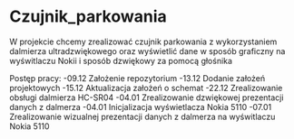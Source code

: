 # Czujnik_parkowania
W projekcie chcemy zrealizować czujnik parkowania z wykorzystaniem dalmierza ultradzwiękowego oraz wyświetlić dane w sposób graficzny na wyświtlaczu Nokii i sposób dzwiękowy za pomocą głośnika

Postęp pracy:
-09.12  Założenie repozytorium
-13.12  Dodanie założeń projektowych
-15.12  Aktualizacja założeń o schemat
-22.12  Zrealizowanie obsługi dalmierza HC-SR04
-04.01  Zrealizowanie dzwiękowej prezentacji danych z dalmerza
-04.01  Inicjalizacja wyświetlacza Nokia 5110
-07.01  Zrealizowanie wizualnej prezentacji danych z dalmerza na wyświtlaczu Nokia 5110
